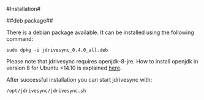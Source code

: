 #Installation#

##deb package##

There is a debian package available. It can be installed using the following command:

    sudo dpkg -i jdrivesync_0.4.0_all.deb

Please note that jdrivesync requires openjdk-8-jre. How to install openjdk in version 8 for Ubuntu <14.10 is explained
[here](http://askubuntu.com/questions/464755/how-to-install-openjdk-8-on-14-04-lts).

After successful installation you can start jdrivesync with:

    /opt/jdrivesync/jdrivesync.sh
